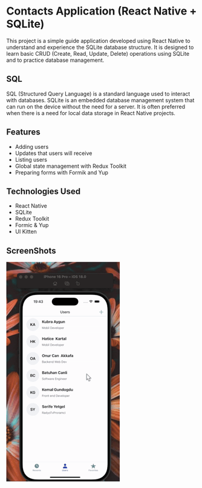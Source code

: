 # Contacts Application (React Native + SQLite)

This project is a simple guide application developed using React Native to understand and experience the SQLite database structure.
It is designed to learn basic CRUD (Create, Read, Update, Delete) operations using SQLite and to practice database management.

## SQL

SQL (Structured Query Language) is a standard language used to interact with databases. SQLite is an embedded database management system that can run on the device without the need for a server. It is often preferred when there is a need for local data storage in React Native projects.

## Features

- Adding users
- Updates that users will receive
- Listing users
- Global state management with Redux Toolkit
- Preparing forms with Formik and Yup

## Technologies Used

- React Native
- SQLite
- Redux Toolkit
- Formic & Yup
- UI Kitten

## ScreenShots

![](./src/assets/contactss.gif)
